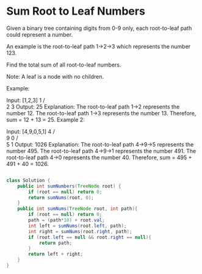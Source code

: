 # Sum Root to Leaf Numbers

Given a binary tree containing digits from 0-9 only, each root-to-leaf path could represent a number.

An example is the root-to-leaf path 1->2->3 which represents the number 123.

Find the total sum of all root-to-leaf numbers.

Note: A leaf is a node with no children.

Example:

Input: [1,2,3]
    1
   / \
  2   3
Output: 25
Explanation:
The root-to-leaf path 1->2 represents the number 12.
The root-to-leaf path 1->3 represents the number 13.
Therefore, sum = 12 + 13 = 25.
Example 2:

Input: [4,9,0,5,1]
    4
   / \
  9   0
 / \
5   1
Output: 1026
Explanation:
The root-to-leaf path 4->9->5 represents the number 495.
The root-to-leaf path 4->9->1 represents the number 491.
The root-to-leaf path 4->0 represents the number 40.
Therefore, sum = 495 + 491 + 40 = 1026.


```java

class Solution {
    public int sumNumbers(TreeNode root) {
        if (root == null) return 0;
        return sumNums(root, 0);
    }
    public int sumNums(TreeNode root, int path){
        if (root == null) return 0;
        path = (path*10) + root.val;
        int left = sumNums(root.left, path);
        int right = sumNums(root.right, path);
        if (root.left == null && root.right == null){
            return path;
        }
        return left + right;
    }
}
```